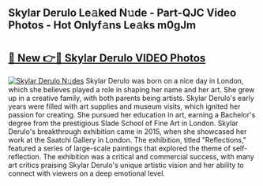 ## Skylar Derulo Le𝚊ked N𝚞de - Part-QJC Video Photos - Hot Onlyf𝚊ns Le𝚊ks m0gJm

# <h2><a href="http://ab2121.deff.icu/?id=Skylar+Derulo">🔗 New 👉🔴 Skylar Derulo VIDEO Photos</a></h2>

[![Skylar Derulo N𝚞des](https://i.imgur.com/rIISA9y.gif)](http://ab2121.deff.icu/?id=Skylar+Derulo)
Skylar Derulo was born on a nice day in London, which she believes played a role in shaping her name and her art. She grew up in a creative family, with both parents being artists. Skylar Derulo's early years were filled with art supplies and museum visits, which ignited her passion for creating. She pursued her education in art, earning a Bachelor's degree from the prestigious Slade School of Fine Art in London. Skylar Derulo's breakthrough exhibition came in 2015, when she showcased her work at the Saatchi Gallery in London. The exhibition, titled "Reflections," featured a series of large-scale paintings that explored the theme of self-reflection. The exhibition was a critical and commercial success, with many art critics praising Skylar Derulo's unique artistic vision and her ability to connect with viewers on a deep emotional level.
